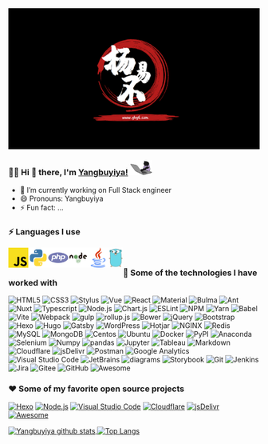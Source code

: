 <a href="https://yby6.com" target="_blank">
<img align="center" src="images/logo.png"/>
</a>

### :man_technologist: Hi 👋 there, I'm [Yangbuyiya!](https://yby6.com) <img height="30" src="images/work.gif" />

- 🔭 I’m currently working on Full Stack engineer
- 😄 Pronouns: Yangbuyiya
- ⚡ Fun fact: ...

### :zap: Languages I use

<img align="left" src="icons/javascript.svg" alt="JavaScript" height="40px" />
<img align="left" src="icons/python.svg" alt="Python" height="40px" />
<img align="left" src="icons/php.svg" alt="PHP" height="40px" />
<img align="left" src="icons/node-js.svg" alt="nodeJs" height="40px" />
<img align="left" src="icons/java.svg" alt="Java" height="40px" />
<img align="left" src="icons/golang.svg" alt="Golang" height="40px" />

<br/>

### :rocket: Some of the technologies I have worked with

![HTML5](https://img.shields.io/badge/-HTML5-000000?style=flat&logo=html5)
![CSS3](https://img.shields.io/badge/-CSS3-000000?style=flat&logo=CSS3)
![Stylus](https://img.shields.io/badge/-Stylus-000000?style=flat&logo=Stylus)
![Vue](https://img.shields.io/badge/-Vue-000000?style=flat&logo=Vuedotjs)
![React](https://img.shields.io/badge/-React-000000?style=flat&logo=React)
![Material](https://img.shields.io/badge/-Material-000000?style=flat&logo=material-design)
![Bulma](https://img.shields.io/badge/-Bulma-000000?style=flat&logo=Bulma)
![Ant](https://img.shields.io/badge/-Antd-000000?style=flat&logo=ant-design)
![Nuxt](https://img.shields.io/badge/-Nuxt.js-000000?style=flat&logo=Nuxtdotjs)
![Typescript](https://img.shields.io/badge/-Typescript-000000?style=flat&logo=Typescript)
![Node.js](https://img.shields.io/badge/-Node.js-000000?style=flat&logo=nodedotjs)
![Chart.js](https://img.shields.io/badge/-Chart.js-000000?style=flat&logo=chartdotjs)
![ESLint](https://img.shields.io/badge/-ESLint-000000?style=flat&logo=ESLint)
![NPM](https://img.shields.io/badge/-NPM-000000?style=flat&logo=NPM)
![Yarn](https://img.shields.io/badge/-Yarn-000000?style=flat&logo=Yarn)
![Babel](https://img.shields.io/badge/-Babel-000000?style=flat&logo=Babel)
![Vite](https://img.shields.io/badge/-Vite-000000?style=flat&logo=Vite)
![Webpack](https://img.shields.io/badge/-Webpack-000000?style=flat&logo=Webpack)
![gulp](https://img.shields.io/badge/-gulp-000000?style=flat&logo=gulp)
![rollup.js](https://img.shields.io/badge/-Rollup-000000?style=flat&logo=rollupdotjs)
![Bower](https://img.shields.io/badge/-Bower-000000?style=flat&logo=bower)
![jQuery](https://img.shields.io/badge/-jQuery-000000?style=flat&logo=jQuery)
![Bootstrap](https://img.shields.io/badge/-Bootstrap-000000?style=flat&logo=Bootstrap)
![Hexo](https://img.shields.io/badge/-Hexo-000000?style=flat&logo=Hexo)
![Hugo](https://img.shields.io/badge/-Hugo-000000?style=flat&logo=Hugo)
![Gatsby](https://img.shields.io/badge/-Gatsby-000000?style=flat&logo=Gatsby)
![WordPress](https://img.shields.io/badge/-WordPress-000000?style=flat&logo=WordPress)
![Hotjar](https://img.shields.io/badge/-Hotjar-000000?style=flat&logo=hotjar)
![NGINX](https://img.shields.io/badge/-NGINX-000000?style=flat&logo=NGINX)
![Redis](https://img.shields.io/badge/-Redis-000000?style=flat&logo=Redis)
![MySQL](https://img.shields.io/badge/-MySQL-000000?style=flat&logo=MySQL)
![MongoDB](https://img.shields.io/badge/-MongoDB-000000?style=flat&logo=MongoDB)
![Centos](https://img.shields.io/badge/-Centos-000000?style=flat&logo=Centos)
![Ubuntu](https://img.shields.io/badge/-Ubuntu-000000?style=flat&logo=Ubuntu)
![Docker](https://img.shields.io/badge/-Docker-000000?style=flat&logo=Docker)
![PyPI](https://img.shields.io/badge/-PyPI-000000?style=flat&logo=PyPI)
![Anaconda](https://img.shields.io/badge/-Anaconda-000000?style=flat&logo=Anaconda)
![Selenium](https://img.shields.io/badge/-Selenium-000000?style=flat&logo=Selenium)
![Numpy](https://img.shields.io/badge/-Numpy-000000?style=flat&logo=Numpy)
![pandas](https://img.shields.io/badge/-Pandas-000000?style=flat&logo=pandas)
![Jupyter](https://img.shields.io/badge/-Jupyter-000000?style=flat&logo=Jupyter)
![Tableau](https://img.shields.io/badge/-Tableau-000000?style=flat&logo=Tableau)
![Markdown](https://img.shields.io/badge/-Markdown-000000?style=flat&logo=Markdown)
![Cloudflare](https://img.shields.io/badge/-Cloudflare-000000?style=flat&logo=Cloudflare)
![jsDelivr](https://img.shields.io/badge/-jsDelivr-000000?style=flat&logo=jsDelivr)
![Postman](https://img.shields.io/badge/-Postman-000000?style=flat&logo=Postman)
![Google Analytics](https://img.shields.io/badge/-GA-000000?style=flat&logo=google-analytics)
![Visual Studio Code](https://img.shields.io/badge/-VSCode-000000?style=flat&logo=visual-studio-code&logoColor=007ACC)
![JetBrains](https://img.shields.io/badge/-JetBrains-000000?style=flat&logo=JetBrains)
![diagrams](https://img.shields.io/badge/-diagrams-000000?style=flat&logo=diagramsdotnet)
![Storybook](https://img.shields.io/badge/-Storybook-000000?style=flat&logo=Storybook)
![Git](https://img.shields.io/badge/-Git-000000?style=flat&logo=git)
![Jenkins](https://img.shields.io/badge/-Jenkins-000000?style=flat&logo=Jenkins)
![Jira](https://img.shields.io/badge/-Jira-000000?style=flat&logo=Jira)
![Gitee](https://img.shields.io/badge/-Gitee-000000?style=flat&logo=gitee)
![GitHub](https://img.shields.io/badge/-GitHub-000000?style=flat&logo=github)
![Awesome](https://img.shields.io/badge/-Awesome-000000?style=flat&logo=awesome-lists)

### :heart: Some of my favorite open source projects

[![Hexo](https://img.shields.io/badge/-Hexo-000000?style=flat&logo=Hexo)](https://hexo.io/)
[![Node.js](https://img.shields.io/badge/-Node.js-000000?style=flat&logo=nodedotjs)](https://github.com/nodejs)
[![Visual Studio Code](https://img.shields.io/badge/-VSCode-000000?style=flat&logo=visual-studio-code&logoColor=007ACC)](https://github.com/microsoft/vscode)
[![Cloudflare](https://img.shields.io/badge/-Cloudflare-000000?style=flat&logo=Cloudflare)](https://www.cloudflare.com/)
[![jsDelivr](https://img.shields.io/badge/-jsDelivr-000000?style=flat&logo=jsDelivr)](https://github.com/jsdelivr/jsdelivr)
[![Awesome](https://img.shields.io/badge/-Awesome-000000?style=flat&logo=awesome-lists)](https://github.com/sindresorhus/awesome)

<a href="https://github.com/anuraghazra/github-readme-stats">
  <img align="center" src="https://github-readme-stats.vercel.app/api?username=yangbuyiya&hide=prs&count_private=true&show_icons=true&theme=material-palenight" alt="Yangbuyiya github stats" width="450px" height="170" /></a><a href="https://github.com/anuraghazra/github-readme-stats">
  <img align="center" src="https://github-readme-stats.vercel.app/api/top-langs/?username=yangbuyiya&layout=compact&theme=material-palenight" alt="Top Langs" width="389px" height="168" /></a>